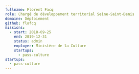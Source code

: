 ```yaml
---
fullname: Florent Facq
role: Chargé de développement territorial Seine-Saint-Denis
domaine: Déploiement
github: flofcq
missions:
  - start: 2018-09-25
    end: 2019-12-31
    status: admin
    employer: Ministère de la Culture
    startups:
      - pass-culture
startups:
  - pass-culture
---
```


